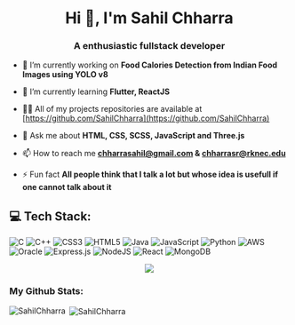 <h1 align="center">Hi 👋, I'm Sahil Chharra</h1>
<h3 align="center">A enthusiastic fullstack developer</h3>

- 🔭 I’m currently working on **Food Calories Detection from Indian Food Images using YOLO v8**

- 🌱 I’m currently learning **Flutter, ReactJS**

- 👨‍💻 All of my projects repositories are available at [https://github.com/SahilChharra](https://github.com/SahilChharra)

- 💬 Ask me about **HTML, CSS, SCSS, JavaScript and Three.js**

- 📫 How to reach me **chharrasahil@gmail.com & chharrasr@rknec.edu**

- ⚡ Fun fact **All people think that I talk a lot but whose idea is usefull if one cannot talk about it**

## 💻 Tech Stack:
![C](https://img.shields.io/badge/c-%2300599C.svg?style=for-the-badge&logo=c&logoColor=white) ![C++](https://img.shields.io/badge/c++-%2300599C.svg?style=for-the-badge&logo=c%2B%2B&logoColor=white) ![CSS3](https://img.shields.io/badge/css3-%231572B6.svg?style=for-the-badge&logo=css3&logoColor=white) ![HTML5](https://img.shields.io/badge/html5-%23E34F26.svg?style=for-the-badge&logo=html5&logoColor=white) ![Java](https://img.shields.io/badge/java-%23ED8B00.svg?style=for-the-badge&logo=java&logoColor=white) ![JavaScript](https://img.shields.io/badge/javascript-%23323330.svg?style=for-the-badge&logo=javascript&logoColor=%23F7DF1E) ![Python](https://img.shields.io/badge/python-3670A0?style=for-the-badge&logo=python&logoColor=ffdd54) ![AWS](https://img.shields.io/badge/AWS-%23FF9900.svg?style=for-the-badge&logo=amazon-aws&logoColor=white) ![Oracle](https://img.shields.io/badge/Oracle-F80000?style=for-the-badge&logo=oracle&logoColor=white) ![Express.js](https://img.shields.io/badge/express.js-%23404d59.svg?style=for-the-badge&logo=express&logoColor=%2361DAFB) ![NodeJS](https://img.shields.io/badge/node.js-6DA55F?style=for-the-badge&logo=node.js&logoColor=white) ![React](https://img.shields.io/badge/react-%2320232a.svg?style=for-the-badge&logo=react&logoColor=%2361DAFB) ![MongoDB](https://img.shields.io/badge/MongoDB-%234ea94b.svg?style=for-the-badge&logo=mongodb&logoColor=white)
<br/>

<p align="center"><a href="https://git.io/streak-stats" target="_blank" rel="noreferrer"><img src="https://streak-stats.demolab.com?user=SahilChharra&theme=dark&date_format=M%20j%5B%2C%20Y%5D"></a></p>

<h3>My Github Stats:</h3>
<p><img align="left" src="https://github-readme-stats.vercel.app/api/top-langs?username=SahilChharra&show_icons=true&locale=en&layout=compact" alt="SahilChharra" /></p>
<p>&nbsp;<img align="center" src="https://github-readme-stats.vercel.app/api?username=SahilChharra&show_icons=true&locale=en" alt="SahilChharra" /></p>

